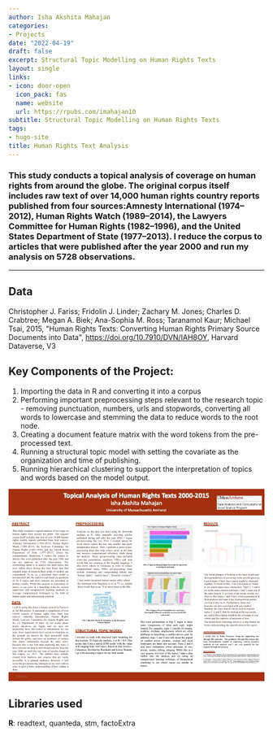 ```yaml
---
author: Isha Akshita Mahajan 
categories:
- Projects
date: "2022-04-19"
draft: false
excerpt: Structural Topic Modelling on Human Rights Texts 
layout: single
links:
- icon: door-open
  icon_pack: fas
  name: website
  url: https://rpubs.com/imahajan10
subtitle: Structural Topic Modelling on Human Rights Texts 
tags:
- hugo-site
title: Human Rights Text Analysis 
---
```


### This study conducts a topical analysis of coverage on human rights from around the globe. The original corpus itself includes raw text of over 14,000 human rights country reports published from four sources:Amnesty International (1974–2012), Human Rights Watch (1989–2014), the Lawyers Committee for Human Rights (1982–1996), and the United States Department of State (1977–2013). I reduce the corpus to articles that were published after the year 2000 and run my analysis on 5728 observations.

---

## Data 

Christopher J. Fariss; Fridolin J. Linder; Zachary M. Jones; Charles D. Crabtree; Megan A. Biek; Ana-Sophia M. Ross; Taranamol Kaur; Michael Tsai, 2015, "Human Rights Texts: Converting Human Rights Primary Source Documents into Data", https://doi.org/10.7910/DVN/IAH8OY, Harvard Dataverse, V3  

## Key Components of the Project: 

1. Importing the data in R and converting it into a corpus
2. Performing important preprocessing steps relevant to the research topic - removing punctuation, numbers, urls and stopwords, converting all words to lowercase and stemming the data to reduce words to the root node.
3. Creating a document feature matrix with the word tokens from the pre-processed text. 
5. Running a structural topic model with setting the covariate as the organization and time of publishing.
6. Running hierarchical clustering to support the interpretation of topics and words based on the model output.


![](text.jpeg)

## Libraries used
**R**: readtext, quanteda, stm, factoExtra